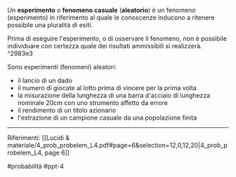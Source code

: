 Un **esperimento** o **fenomeno casuale** (**aleatorio**) è un fenomeno (esperimento) in riferimento al quale le conoscenze inducono a ritenere possibile una pluralità di esiti.

Prima di eseguire l'esperimento, o di osservare il fenomeno, non è possibile individuare con certezza quale dei risultati ammissibili si realizzerà. ^2983e3

Sono esperimenti (fenomeni) aleatori:
* il lancio di un dado
* il numero di giocate al lotto prima di vincere per la prima volta
* la misurazione della lunghezza di una barra d'acciaio di lunghezza nominale 20cm con uno strumento affetto da errore
* il rendimento di un titolo azionario
* l'estrazione di un campione casuale da una popolazione finita

***
Riferimenti:
[[Lucidi & materiale/4_prob_probelem_L4.pdf#page=6&selection=12,0,12,20|4_prob_probelem_L4, page 6]]

#probabilità 
#ppt-4 
